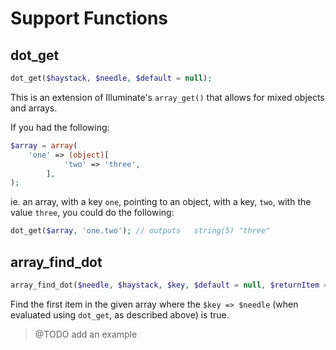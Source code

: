 Support Functions
=================

## dot_get

```php
dot_get($haystack, $needle, $default = null);
```

This is an extension of Illuminate's `array_get()` that allows for mixed objects and arrays.

If you had the following:

```php
$array = array(
	'one' => (object)[
			'two' => 'three',
		],
);
```

ie. an array, with a key `one`, pointing to an object, with a key, `two`, with the value `three`, you could do the following:

```php
dot_get($array, 'one.two'); // outputs   string(5) "three"
```

## array_find_dot

```php
array_find_dot($needle, $haystack, $key, $default = null, $returnItem = true);
```

Find the first item in the given array where the `$key => $needle` (when evaluated using `dot_get`, as described above) is true.

> @TODO add an example



